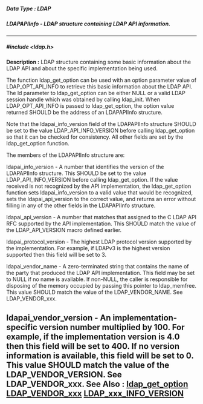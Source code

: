##### Data Type : LDAP
##### LDAPAPIInfo - LDAP structure containing LDAP API information.
---
##### #include <ldap.h>
**Description :**
LDAP structure containing some basic information about the LDAP API and about 
the specific implementation being used.

The function ldap_get_option can be used with an option parameter value of 
LDAP_OPT_API_INFO to retrieve this basic information about the LDAP API.  The 
ld parameter to ldap_get_option can be either NULL or a valid LDAP session 
handle which was obtained by calling ldap_init.  When LDAP_OPT_API_INFO is 
passed to ldap_get_option, the option value returned SHOULD be the address of 
an LDAPAPIInfo structure.

Note that the ldapai_info_version field of the LDAPAPIInfo structure SHOULD be 
set to the value LDAP_API_INFO_VERSION before calling ldap_get_option so that 
it can be checked for consistency.  All other fields are set by the 
ldap_get_option function.

The members of the LDAPAPIInfo structure are:

ldapai_info_version  - A number that identifies the version of the LDAPAPIInfo 
structure.  This SHOULD be set to the value LDAP_API_INFO_VERSION before 
calling ldap_get_option.  If the value received is not recognized by the API 
implementation, the ldap_get_option function sets ldapai_info_version to a 
valid value that would be recognized, sets the ldapai_api_version to the 
correct value, and returns an error without filling in any of the other fields 
in the LDAPAPIInfo structure.

ldapai_api_version  - A number that matches that assigned to the C LDAP API RFC 
supported by the API implementation.  This SHOULD match the value of the 
LDAP_API_VERSION macro defined earlier.

ldapai_protocol_version - The highest LDAP protocol version supported by the 
implementation.  For example, if LDAPv3 is the highest version supported then 
this field will be set to 3.

ldapai_vendor_name - A zero-terminated string that contains the name of the 
party that produced the LDAP API implementation.  This field may be set to NULL 
if no name is available.  If non-NULL, the caller  is responsible for disposing 
of the memory occupied by passing this pointer to ldap_memfree.
This value SHOULD match the value of the LDAP_VENDOR_NAME.  See LDAP_VENDOR_xxx.

ldapai_vendor_version - An implementation-specific version number multiplied by 
100.  For example, if the implementation version is 4.0 then this field will be 
set to 400.  If no version information is available, this field will be set to 
0.  This value SHOULD match the value of the LDAP_VENDOR_VERSION.  See 
LDAP_VENDOR_xxx.
**See Also :**
[ldap_get_option](D:/md_files/ldap_get_option.md)
[LDAP_VENDOR_xxx](D:/md_files/LDAP_VENDOR_xxx.md)
[LDAP_xxx_INFO_VERSION](D:/md_files/LDAP_xxx_INFO_VERSION.md)
---
